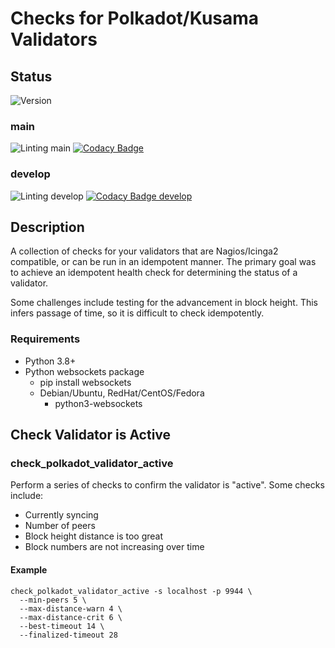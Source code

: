 # Checks for Polkadot/Kusama Validators
## Status
![Version](https://img.shields.io/bitbucket/issues/leeclemens/check_polkadot_validator)
### main
![Linting main](https://github.com/leeclemens/check_polkadot_validator/actions/workflows/linters.yml/badge.svg?branch=main)
[![Codacy Badge](https://app.codacy.com/project/badge/Grade/54641d02ffdd4a819cfd221b8a3e6c86?branch=main)](https://app.codacy.com/gh/leeclemens/check_polkadot_validator/dashboard?utm_source=gh&utm_medium=referral&utm_content=&utm_campaign=Badge_grade)

### develop
![Linting develop](https://github.com/leeclemens/check_polkadot_validator/actions/workflows/linters.yml/badge.svg?branch=develop)
[![Codacy Badge develop](https://api.codacy.com/project/badge/Grade/54641d02ffdd4a819cfd221b8a3e6c86?branch=develop)](https://app.codacy.com/gh/leeclemens/check_polkadot_validator?utm_source=github.com&utm_medium=referral&utm_content=leeclemens/check_polkadot_validator&utm_campaign=Badge_Grade)

## Description
A collection of checks for your validators that are Nagios/Icinga2 compatible, or can be run in an idempotent manner.
The primary goal was to achieve an idempotent health check for determining the status of a validator.

Some challenges include testing for the advancement in block height. This infers passage of time,
so it is difficult to check idempotently.

### Requirements
* Python 3.8+
* Python websockets package
  * pip install websockets
  * Debian/Ubuntu, RedHat/CentOS/Fedora
    * python3-websockets

## Check Validator is Active
### check_polkadot_validator_active
Perform a series of checks to confirm the validator is "active". Some checks include:
- Currently syncing
- Number of peers
- Block height distance is too great
- Block numbers are not increasing over time

#### Example
```
check_polkadot_validator_active -s localhost -p 9944 \
  --min-peers 5 \
  --max-distance-warn 4 \
  --max-distance-crit 6 \
  --best-timeout 14 \
  --finalized-timeout 28
```

